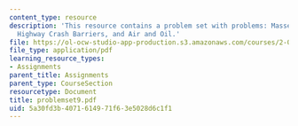 ```yaml
---
content_type: resource
description: 'This resource contains a problem set with problems: Masses and Pulleys,
  Highway Crash Barriers, and Air and Oil.'
file: https://ol-ocw-studio-app-production.s3.amazonaws.com/courses/2-003j-dynamics-and-control-i-spring-2007/5a30fd3b4071614971f63e5028d6c1f1_problemset9.pdf
file_type: application/pdf
learning_resource_types:
- Assignments
parent_title: Assignments
parent_type: CourseSection
resourcetype: Document
title: problemset9.pdf
uid: 5a30fd3b-4071-6149-71f6-3e5028d6c1f1
---
```


